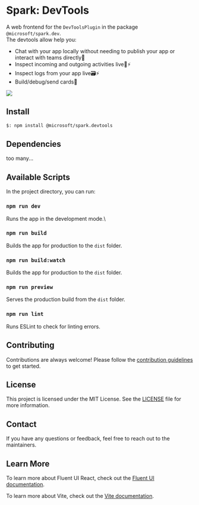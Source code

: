 # Spark: DevTools

A web frontend for the `DevToolsPlugin` in the package `@microsoft/spark.dev`.  
The devtools allow help you:

- Chat with your app locally without needing to publish your app or interact with teams directly💬
- Inspect incoming and outgoing activities live🛜⚡
- Inspect logs from your app live🗃️⚡
- Build/debug/send cards🪪

<a href="https://microsoft.github.io/spark.js/2.getting-started/index.html" target="_blank">
    <img src="https://img.shields.io/badge/📖 Getting Started-blue?style=for-the-badge" />
</a>

## Install

```bash
$: npm install @microsoft/spark.devtools
```

## Dependencies

too many...

## Available Scripts

In the project directory, you can run:

### `npm run dev`

Runs the app in the development mode.\

### `npm run build`

Builds the app for production to the `dist` folder.

### `npm run build:watch`

Builds the app for production to the `dist` folder.

### `npm run preview`

Serves the production build from the `dist` folder.

### `npm run lint`

Runs ESLint to check for linting errors.

## Contributing

Contributions are always welcome! Please follow the [contribution guidelines](CONTRIBUTING.md) to get started.

## License

This project is licensed under the MIT License. See the [LICENSE](LICENSE) file for more information.

## Contact

If you have any questions or feedback, feel free to reach out to the maintainers.

## Learn More

To learn more about Fluent UI React, check out the [Fluent UI documentation](https://developer.microsoft.com/en-us/fluentui).

To learn more about Vite, check out the [Vite documentation](https://vitejs.dev).
